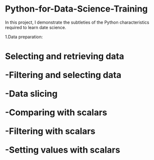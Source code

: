 # Python-for-Data-Science-Training
In this project, I demonstrate the subtleties of the Python characteristics required to learn date science.

1.Data preparation:

   <h1>Selecting and retrieving data</h>
   
   -Filtering and selecting data
  
   -Data slicing
 
   -Comparing with scalars
  
   -Filtering with scalars
  
   -Setting values with scalars
  

